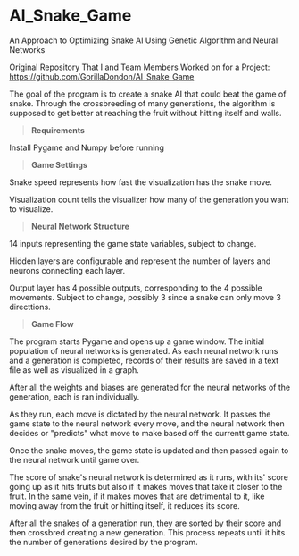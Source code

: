 # AI_Snake_Game
An Approach to Optimizing Snake AI Using Genetic Algorithm and Neural Networks

Original Repository That I and Team Members Worked on for a Project:
https://github.com/GorillaDondon/AI_Snake_Game

The goal of the program is to create a snake AI that could beat the game of snake. Through the crossbreeding of many generations, the algorithm is supposed to get better at reaching the fruit without hitting itself and walls. 




> **Requirements**

Install Pygame and Numpy before running

> **Game Settings**

Snake speed represents how fast the visualization has the snake move.

Visualization count tells the visualizer how many of the generation you want to visualize.

> **Neural Network Structure**

14 inputs representing the game state variables, subject to change.

Hidden layers are configurable and represent the number of layers and neurons connecting each layer.

Output layer has 4 possible outputs, corresponding to the 4 possible movements. Subject to change, possibly 3 since a snake can only move 3 directtions.

> **Game Flow**

The program starts Pygame and opens up a game window. The initial population of neural networks is generated. As each neural network runs and a generation is completed, records of their results are saved in a text file as well as visualized in a graph. 

After all the weights and biases are generated for the neural networks of the generation, each is ran individually.

As they run, each move is dictated by the neural network. It passes the game state to the neural network every move, and the neural network then decides or "predicts" what move to make based off the currentt game state. 

Once the snake moves, the game state is updated and then passed again to the neural network until game over. 

The score of snake's neural network is determined as it runs, with its' score going up as it hits fruits but also if it makes moves that take it closer to the fruit. In the same vein, if it makes moves that are detrimental to it, like moving away from the fruit or hitting itself, it reduces its score. 

After all the snakes of a generation run, they are sorted by their score and then crossbred creating a new generation. This process repeats until it hits the number of generations desired by the program. 
